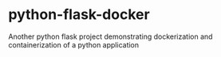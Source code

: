 # python-flask-docker
Another python flask project demonstrating dockerization and containerization of a python application